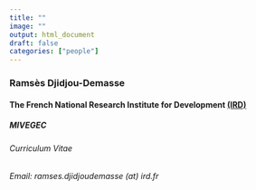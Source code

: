 ```yaml
---
title: ""
image: ""
output: html_document
draft: false
categories: ["people"]
---
```

### Ramsès Djidjou-Demasse

#### The French National Research Institute for Development [(IRD)](https://en.ird.fr/content/key-stakeholder-sustainable-development-science)
##### MIVEGEC

###### Curriculum Vitae

###### Email: ramses.djidjoudemasse (at) ird.fr
